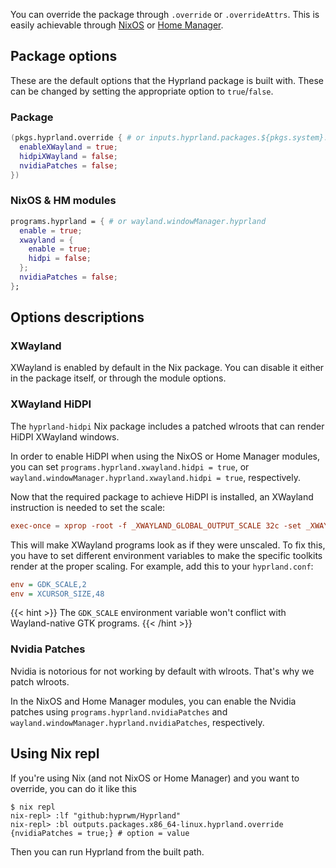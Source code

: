You can override the package through `.override` or `.overrideAttrs`. This is
easily achievable through [NixOS](../Hyprland-on-NixOS) or [Home Manager](../Hyprland-on-Home-Manager).

## Package options

These are the default options that the Hyprland package is built with. These
can be changed by setting the appropriate option to `true`/`false`.

### Package

```nix
(pkgs.hyprland.override { # or inputs.hyprland.packages.${pkgs.system}.hyprland
  enableXWayland = true;
  hidpiXWayland = false;
  nvidiaPatches = false;
})
```

### NixOS & HM modules

```nix
programs.hyprland = { # or wayland.windowManager.hyprland
  enable = true;
  xwayland = {
    enable = true;
    hidpi = false;
  };
  nvidiaPatches = false;
};
```

## Options descriptions

### XWayland

XWayland is enabled by default in the Nix package. You can disable it either
in the package itself, or through the module options.

### XWayland HiDPI

The `hyprland-hidpi` Nix package includes a patched wlroots that can render
HiDPI XWayland windows.

In order to enable HiDPI when using the NixOS or Home Manager modules, you can
set `programs.hyprland.xwayland.hidpi = true`, or
`wayland.windowManager.hyprland.xwayland.hidpi = true`, respectively.

Now that the required package to achieve HiDPI is installed, an XWayland
instruction is needed to set the scale:

```toml
exec-once = xprop -root -f _XWAYLAND_GLOBAL_OUTPUT_SCALE 32c -set _XWAYLAND_GLOBAL_OUTPUT_SCALE 2
```

This will make XWayland programs look as if they were unscaled. To fix this, you
have to set different environment variables to make the specific toolkits
render at the proper scaling. For example, add this to your `hyprland.conf`:

```ini
env = GDK_SCALE,2
env = XCURSOR_SIZE,48
```

{{< hint >}}
The `GDK_SCALE` environment variable won't conflict with Wayland-native GTK programs.
{{< /hint >}}

### Nvidia Patches

Nvidia is notorious for not working by default with wlroots. That's why we
patch wlroots.

In the NixOS and Home Manager modules, you can enable the Nvidia patches using
`programs.hyprland.nvidiaPatches` and `wayland.windowManager.hyprland.nvidiaPatches`,
respectively.

## Using Nix repl

If you're using Nix (and not NixOS or Home Manager) and you want to override,
you can do it like this

```console
$ nix repl
nix-repl> :lf "github:hyprwm/Hyprland"
nix-repl> :bl outputs.packages.x86_64-linux.hyprland.override {nvidiaPatches = true;} # option = value
```

Then you can run Hyprland from the built path.
